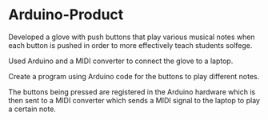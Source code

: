 # Arduino-Product

Developed a glove with push buttons that play various musical notes when each button is pushed in order to more effectively teach students solfege.

Used Arduino and a MIDI converter to connect the glove to a laptop.

Create a program using Arduino code for the buttons to play different notes.

The buttons being pressed are registered in the Arduino hardware which is then sent to a MIDI converter which sends a MIDI signal to the laptop to play a certain note.
